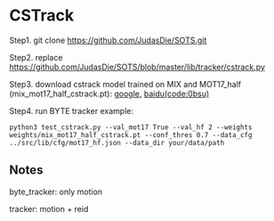 # CSTrack

Step1.  git clone https://github.com/JudasDie/SOTS.git


Step2. replace https://github.com/JudasDie/SOTS/blob/master/lib/tracker/cstrack.py


Step3. download cstrack model trained on MIX and MOT17_half (mix_mot17_half_cstrack.pt): [google](https://drive.google.com/file/d/1OG5PDj_CYmMiw3dN6pZ0FsgqY__CIDx1/view?usp=sharing), [baidu(code:0bsu)](https://pan.baidu.com/s/1Z2VnE-OhZIPmgX6-4r9Z1Q)


Step4. run BYTE tracker example:
```
python3 test_cstrack.py --val_mot17 True --val_hf 2 --weights weights/mix_mot17_half_cstrack.pt --conf_thres 0.7 --data_cfg ../src/lib/cfg/mot17_hf.json --data_dir your/data/path
```


## Notes
byte_tracker: only motion

tracker: motion + reid







